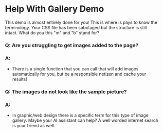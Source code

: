 # Help With Gallery Demo

This demo is almost entirely done for you! This is where is pays to know the terminology. Your CSS file has been sabotaged but the structure is still intact. What do you this "m" and "b" stand for?

### Q: Are you struggling to get images added to the page?

### A:
- There is a single function that you can call that will add images automatically for you, but be a responsible netizen and cache your results!

### Q: The images do not look like the sample picture?

### A:
- In graphic/web design there is a specific term for this type of image gallery. Maybe your AI assistant can help? A well worded internet search is your friend as well.
